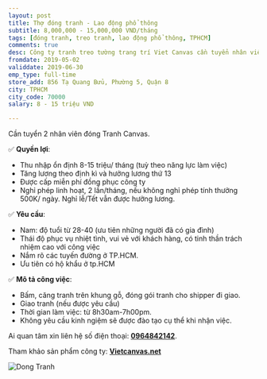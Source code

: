 ```yaml
---
layout: post
title: Thợ đóng tranh - Lao động phổ thông
subtitle: 8,000,000 - 15,000,000 VND/tháng
tags: [đóng tranh, treo tranh, lao động phổ thông, TPHCM]
comments: true
desc: Công ty tranh treo tường trang trí Viet Canvas cần tuyển nhân viên đóng tranh Canvas. Thu nhập ổn định 8-15 triệu/ tháng (tuỳ theo năng lực làm việc)
fromdate: 2019-05-02
validdate: 2019-06-30
emp_type: full-time
store_add: 856 Tạ Quang Bửu, Phường 5, Quận 8
city: TPHCM
city_code: 70000
salary: 8 - 15 triệu VND

---
```


Cần tuyển 2 nhân viên đóng Tranh Canvas.

✅ **Quyền lợi**:

- Thu nhập ổn định 8-15 triệu/ tháng (tuỳ theo năng lực làm việc)
- Tăng lương theo định kì và hưởng lương thứ 13
- Được cấp miễn phí đồng phục công ty
- Nghỉ phép linh hoạt, 2 lần/tháng, nếu không nghỉ phép tính thưởng 500K/ ngày. Nghỉ lễ/Tết vẫn được hưởng lương.

✅ **Yêu cầu**:

- Nam: độ tuổi từ 28-40 (ưu tiên những người đã có gia đình)
- Thái độ phục vụ nhiệt tình, vui vẻ với khách hàng, có tinh thần trách nhiệm cao với công việc
- Nắm rõ các tuyến đường ở TP.HCM. 
- Ưu tiên có hộ khẩu ở tp.HCM

✅ **Mô tả công việc**:

- Bấm, căng tranh trên khung gỗ, đóng gói tranh cho shipper đi giao.
- Giao tranh (nếu được yêu cầu)
- Thời gian làm việc: từ 8h30am-7h00pm.
- Không yêu cầu kinh ngiệm sẽ được đào tạo cụ thể khi nhận việc.

Ai quan tâm xin liên hệ số điện thoại: [**0964842142**](tel:0964842142).

Tham khảo sản phẩm công ty: [**Vietcanvas.net**](https://vietcanvas.net)

![Dong Tranh](/img/dong-tranh.png)